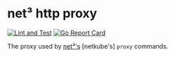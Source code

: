 # net³ http proxy

[![Lint and Test](https://github.com/bespinian/net3-proxy/workflows/Lint%20and%20Test/badge.svg)](https://github.com/bespinian/net3-proxy/actions)
[![Go Report Card](https://goreportcard.com/badge/bespinian/net3-proxy "Go Report Card")](https://goreportcard.com/report/bespinian/net3-proxy)

The proxy used by [net³'s](https://github.com/bespinian/net3) [netkube's] `proxy` commands.
